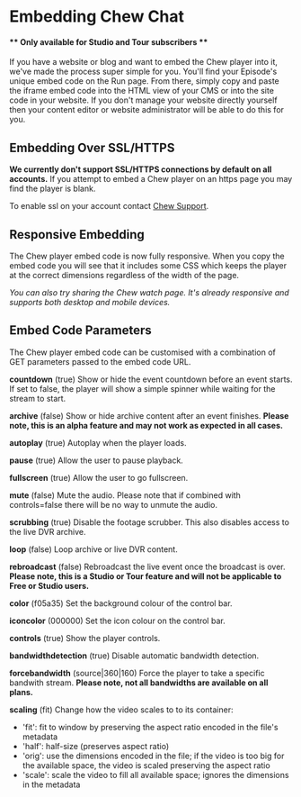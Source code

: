 # Embedding Chew Chat

#### ** Only available for Studio and Tour subscribers **

If you have a website or blog and want to embed the Chew player into it, we've made the process super simple for you. You'll find your Episode's unique embed code on the Run page. From there, simply copy and paste the iframe embed code into the HTML view of your CMS or into the site code in your website. If you don't manage your website directly yourself then your content editor or website administrator will be able to do this for you.

## Embedding Over SSL/HTTPS

**We currently don't support SSL/HTTPS connections by default on all accounts.** If you attempt to embed a Chew player on an https page you may find the player is blank.

To enable ssl on your account contact [Chew Support](support@chew.tv).

## Responsive Embedding

The Chew player embed code is now fully responsive. When you copy the embed code you will see that it includes some CSS which keeps the player at the correct dimensions regardless of the width of the page.

_You can also try sharing the Chew watch page. It's already responsive and supports both desktop and mobile devices._

## Embed Code Parameters

The Chew player embed code can be customised with a combination of GET parameters passed to the embed code URL.

**countdown** (true) Show or hide the event countdown before an event starts. If set to false, the player will show a simple spinner while waiting for the stream to start.

**archive** (false) Show or hide archive content after an event finishes. **Please note, this is an alpha feature and may not work as expected in all cases.**

**autoplay** (true) Autoplay when the player loads.

**pause** (true) Allow the user to pause playback.

**fullscreen** (true) Allow the user to go fullscreen.

**mute** (false) Mute the audio. Please note that if combined with controls=false there will be no way to unmute the audio.

**scrubbing** (true) Disable the footage scrubber. This also disables access to the live DVR archive.

**loop** (false) Loop archive or live DVR content.

**rebroadcast** (false) Rebroadcast the live event once the broadcast is over. 
**Please note, this is a Studio or Tour feature and will not be applicable to Free or Studio users.**

**color** (f05a35) Set the background colour of the control bar.

**iconcolor** (000000) Set the icon colour on the control bar.

**controls** (true) Show the player controls.

**bandwidthdetection** (true) Disable automatic bandwidth detection.

**forcebandwidth** (source|360|160) Force the player to take a specific bandwith stream. **Please note, not all bandwidths are available on all plans.**

**scaling** (fit) Change how the video scales to to its container:

 - 'fit': fit to window by preserving the aspect ratio encoded in the file's metadata
 - 'half': half-size (preserves aspect ratio)
 - 'orig': use the dimensions encoded in the file; if the video is too big for the available space, the video is scaled preserving the aspect ratio
 - 'scale': scale the video to fill all available space; ignores the dimensions in the metadata